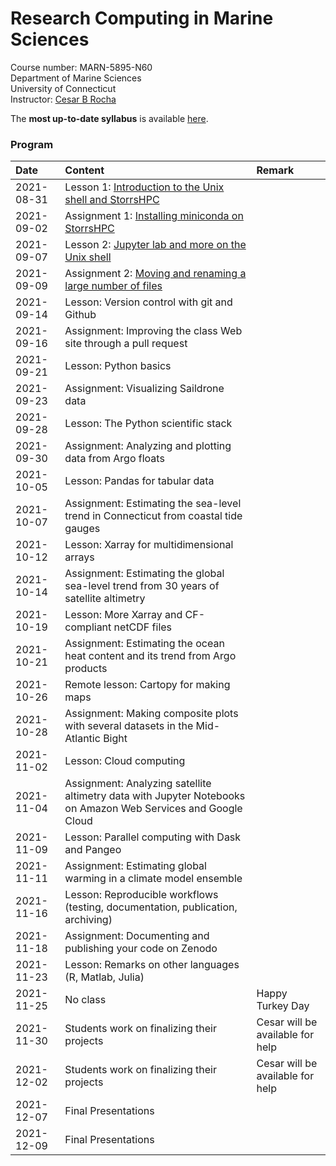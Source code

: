 # Research Computing in Marine Sciences
Course number: MARN-5895-N60</br>
Department of Marine Sciences</br>
University of Connecticut</br>
Instructor: [Cesar B Rocha](www.cbrocha.com)

The **most up-to-date syllabus** is available [here](./syllabus/ResearchComputing_SyllabusFall2021.pdf).

### Program
| Date          | Content                              | Remark |
|:--------------------------|:---------------------------------|:--------------|
| 2021-08-31    | Lesson 1: [Introduction to the Unix shell and StorrsHPC](lectures/01_unixshell/)       |           |
| 2021-09-02    | Assignment 1: [Installing miniconda on StorrsHPC](assignments/01/README.md)           |         |
| 2021-09-07    | Lesson 2: [Jupyter lab and more on the Unix shell](lectures/02_jupyterlab/README.md)           |         |
| 2021-09-09    | Assignment 2: [Moving and renaming a large number of files](assignments/02/)    |         |
| 2021-09-14    | Lesson: Version control with git and Github             |         |
| 2021-09-16    | Assignment: Improving the class Web site through a pull request   |         |
| 2021-09-21    | Lesson: Python basics         |         |
| 2021-09-23    | Assignment: Visualizing Saildrone data |         |
| 2021-09-28    | Lesson: The Python scientific stack           |         |
| 2021-09-30    | Assignment: Analyzing and plotting data from Argo floats           |         |
| 2021-10-05    |  Lesson: Pandas for tabular data          |         |
| 2021-10-07    |  Assignment: Estimating the sea-level trend in Connecticut from coastal tide gauges           |         |
| 2021-10-12    |  Lesson: Xarray for multidimensional arrays          |         |
| 2021-10-14    |  Assignment: Estimating the global sea-level trend from 30 years of satellite altimetry          |         |
| 2021-10-19    |  Lesson: More Xarray and CF-compliant netCDF files          |         |
| 2021-10-21    |  Assignment: Estimating the ocean heat content and its trend from Argo products    |       |
| 2021-10-26    |  Remote lesson: Cartopy for making maps          |     |
| 2021-10-28    |  Assignment: Making composite plots with several datasets in the Mid-Atlantic Bight          |         |
| 2021-11-02    |  Lesson:  Cloud computing           |         |
| 2021-11-04    | Assignment: Analyzing satellite altimetry data with Jupyter Notebooks on Amazon Web Services and Google Cloud          |         |
| 2021-11-09    | Lesson: Parallel computing with Dask and Pangeo           |         |
| 2021-11-11    | Assignment: Estimating global warming in a climate model ensemble        |         |
| 2021-11-16    | Lesson: Reproducible workflows (testing, documentation, publication, archiving)           |         |
| 2021-11-18    | Assignment: Documenting and publishing your code on Zenodo            |         |
| 2021-11-23    |  Lesson: Remarks on other languages (R, Matlab, Julia)    |         |
| 2021-11-25    |  No class          |  Happy Turkey Day       |
| 2021-11-30    |  Students work on finalizing their projects          |  Cesar will be available for help       |
| 2021-12-02    |  Students work on finalizing their projects          |  Cesar will be available for help       |
| 2021-12-07    |  Final Presentations          |         |
| 2021-12-09    |  Final Presentations          |         |

